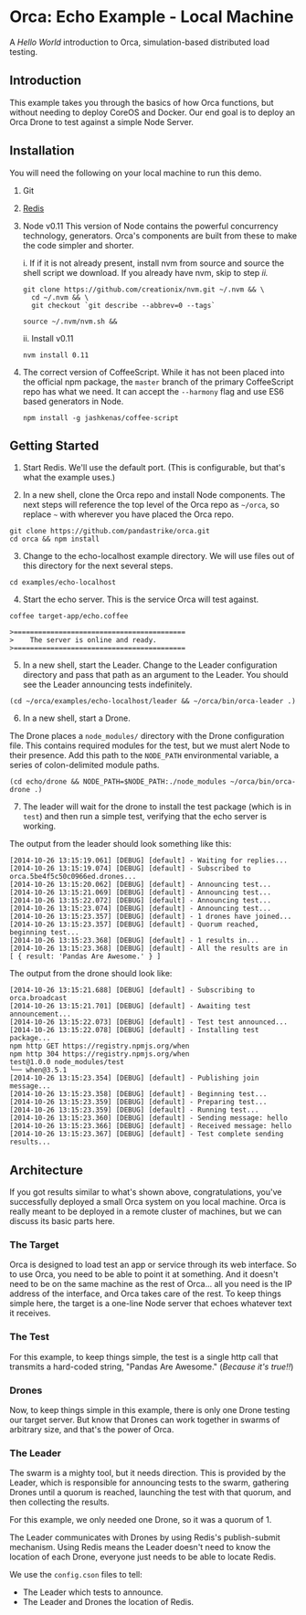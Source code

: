 # Orca: Echo Example - Local Machine
A *Hello World* introduction to Orca, simulation-based distributed load testing.

## Introduction
This example takes you through the basics of how Orca functions, but without needing to deploy CoreOS and Docker.  Our end goal is to deploy an Orca Drone to test against a simple Node Server.

## Installation
You will need the following on your local machine to run this demo.
1. Git
2. [Redis](http://redis.io/)
3. Node v0.11  This version of Node contains the powerful concurrency technology, generators.  Orca's components are built from these to make the code simpler and shorter.

    i. If if it is not already present, install nvm from source and source the shell script we download.  If you already have nvm, skip to step *ii.*
    ```
    git clone https://github.com/creationix/nvm.git ~/.nvm && \
      cd ~/.nvm && \
      git checkout `git describe --abbrev=0 --tags`

    source ~/.nvm/nvm.sh &&
    ```

    ii. Install v0.11
    ```
    nvm install 0.11
    ```

4. The correct version of CoffeeScript.  While it has not been placed into the official npm package, the `master` branch of the primary CoffeeScript repo has what we need.  It can accept the `--harmony` flag and use ES6 based generators in Node.

    ```
    npm install -g jashkenas/coffee-script
    ```


## Getting Started

1. Start Redis. We'll use the default port. (This is configurable, but that's what the example uses.)

2. In a new shell, clone the Orca repo and install Node components.  The next steps will reference the top level of the Orca repo as `~/orca`, so replace `~` with wherever you have placed the Orca repo.

  ```
  git clone https://github.com/pandastrike/orca.git
  cd orca && npm install
  ```

3. Change to the echo-localhost example directory.  We will use files out of this directory for the next several steps.

  ```
  cd examples/echo-localhost
  ```

4. Start the echo server.  This is the service Orca will test against.

  ```
  coffee target-app/echo.coffee

  >==========================================
  >    The server is online and ready.
  >==========================================
  ```

5. In a new shell, start the Leader. Change to the Leader configuration directory and pass that path as an argument to the Leader.  You should see the Leader announcing tests indefinitely.

  ```
  (cd ~/orca/examples/echo-localhost/leader && ~/orca/bin/orca-leader .)
  ```

6. In a new shell, start a Drone.

  The Drone places a `node_modules/` directory with the Drone configuration file.  This contains required modules for the test, but we must alert Node to their presence.  Add this path to the `NODE_PATH` environmental variable, a series of colon-delimited module paths.

  ```
  (cd echo/drone && NODE_PATH=$NODE_PATH:./node_modules ~/orca/bin/orca-drone .)
  ```

7. The leader will wait for the drone to install the test package (which is in `test`) and then run a simple test, verifying that the echo server is working.

The output from the leader should look something like this:

```
[2014-10-26 13:15:19.061] [DEBUG] [default] - Waiting for replies...
[2014-10-26 13:15:19.074] [DEBUG] [default] - Subscribed to orca.5be4f5c50c0966ed.drones...
[2014-10-26 13:15:20.062] [DEBUG] [default] - Announcing test...
[2014-10-26 13:15:21.069] [DEBUG] [default] - Announcing test...
[2014-10-26 13:15:22.072] [DEBUG] [default] - Announcing test...
[2014-10-26 13:15:23.074] [DEBUG] [default] - Announcing test...
[2014-10-26 13:15:23.357] [DEBUG] [default] - 1 drones have joined...
[2014-10-26 13:15:23.357] [DEBUG] [default] - Quorum reached, beginning test...
[2014-10-26 13:15:23.368] [DEBUG] [default] - 1 results in...
[2014-10-26 13:15:23.368] [DEBUG] [default] - All the results are in
[ { result: 'Pandas Are Awesome.' } ]
```

The output from the drone should look like:

```
[2014-10-26 13:15:21.688] [DEBUG] [default] - Subscribing to orca.broadcast
[2014-10-26 13:15:21.701] [DEBUG] [default] - Awaiting test announcement...
[2014-10-26 13:15:22.073] [DEBUG] [default] - Test test announced...
[2014-10-26 13:15:22.078] [DEBUG] [default] - Installing test package...
npm http GET https://registry.npmjs.org/when
npm http 304 https://registry.npmjs.org/when
test@1.0.0 node_modules/test
└── when@3.5.1
[2014-10-26 13:15:23.354] [DEBUG] [default] - Publishing join message...
[2014-10-26 13:15:23.358] [DEBUG] [default] - Beginning test...
[2014-10-26 13:15:23.359] [DEBUG] [default] - Preparing test...
[2014-10-26 13:15:23.359] [DEBUG] [default] - Running test...
[2014-10-26 13:15:23.360] [DEBUG] [default] - Sending message: hello
[2014-10-26 13:15:23.366] [DEBUG] [default] - Received message: hello
[2014-10-26 13:15:23.367] [DEBUG] [default] - Test complete sending results...
```

## Architecture
If you got results similar to what's shown above, congratulations, you've successfully deployed a small Orca system on you local machine.  Orca is really meant to be deployed in a remote cluster of machines, but we can discuss its basic parts here.

### The Target
Orca is designed to load test an app or service through its web interface. So to use Orca, you need to be able to point it at something.  And it doesn't need to be on the same machine as the rest of Orca...  all you need is the IP address of the interface, and Orca takes care of the rest.  To keep things simple here, the target is a one-line Node server that echoes whatever text it receives.

### The Test
For this example, to keep things simple, the test is a single http call that transmits a hard-coded string, "Pandas Are Awesome." (*Because it's true!!*)

### Drones
Now, to keep things simple in this example, there is only one Drone testing our target server.  But know that Drones can work together in swarms of arbitrary size, and that's the power of Orca.

### The Leader
The swarm is a mighty tool, but it needs direction.  This is provided by the Leader, which is responsible for announcing tests to the swarm, gathering Drones until a quorum is reached, launching the test with that quorum, and then collecting the results.

For this example, we only needed one Drone, so it was a quorum of 1.

The Leader communicates with Drones by using Redis's publish-submit mechanism.  Using Redis means the Leader doesn't need to know the location of each Drone, everyone just needs to be able to locate Redis.  

We use the `config.cson` files to tell:
- The Leader which tests to announce.
- The Leader and Drones the location of Redis.
